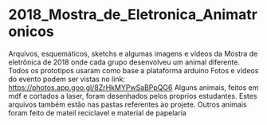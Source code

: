 # 2018_Mostra_de_Eletronica_Animatronicos
Arquivos, esquemáticos, sketchs e algumas imagens e vídeos da Mostra de eletrônica de 2018 onde cada grupo desenvolveu um animal diferente. Todos os prototipos usaram como base a plataforma arduino
Fotos e vídeos do evento podem ser vistas no link: https://photos.app.goo.gl/8ZrHkMYPwSaBPpQG6
Alguns animais, feitos em mdf e cortados a laser, foram desenhados pelos proprios estudantes. Estes arquivos também estão nas pastas referentes ao projete. 
Outros animais foram feito de mateil reciclavel e material de papelaria
